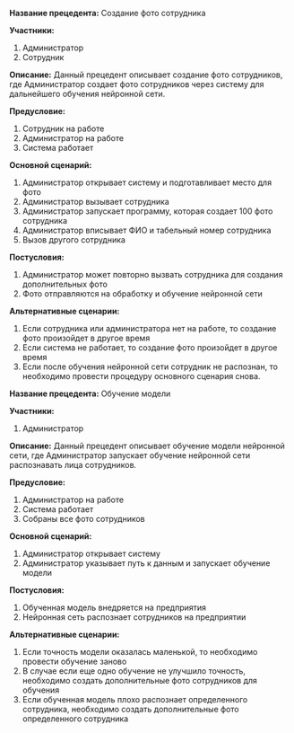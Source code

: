 ﻿**Название прецедента:** Создание фото сотрудника

**Участники:**

1. Администратор
1. Сотрудник

**Описание:** Данный прецедент описывает создание фото сотрудников, где Администратор создает фото сотрудников через систему для дальнейшего обучения нейронной сети.

**Предусловие:** 

1. Сотрудник на работе
1. Администратор на работе
1. Система работает

**Основной сценарий:**

1. Администратор открывает систему и подготавливает место для фото
1. Администратор вызывает сотрудника
1. Администратор запускает программу, которая создает 100 фото сотрудника
1. Администратор вписывает ФИО и табельный номер сотрудника
1. Вызов другого сотрудника

**Постусловия:**

1. Администратор может повторно вызвать сотрудника для создания дополнительных фото
1. Фото отправляются на обработку и обучение нейронной сети

**Альтернативные сценарии:**

1. Если сотрудника или администратора нет на работе, то создание фото произойдет в другое время
1. Если система не работает, то создание фото произойдет в другое время
1. Если после обучения нейронной сети сотрудник не распознан, то необходимо провести процедуру основного сценария снова.



**Название прецедента:** Обучение модели

**Участники:**

1. Администратор

**Описание:** Данный прецедент описывает обучение модели нейронной сети, где Администратор запускает обучение нейронной сети распознавать лица сотрудников.

**Предусловие:** 

1. Администратор на работе
1. Система работает
1. Собраны все фото сотрудников

**Основной сценарий:**

1. Администратор открывает систему 
1. Администратор указывает путь к данным и запускает обучение модели

**Постусловия:**

1. Обученная модель внедряется на предприятия
1. Нейронная сеть распознает сотрудников на предприятии

**Альтернативные сценарии:**

1. Если точность модели оказалась маленькой, то необходимо провести обучение заново
1. В случае если еще одно обучение не улучшило точность, необходимо создать дополнительные фото сотрудников для обучения
1. Если обученная модель плохо распознает определенного сотрудника, необходимо создать дополнительные фото определенного сотрудника

